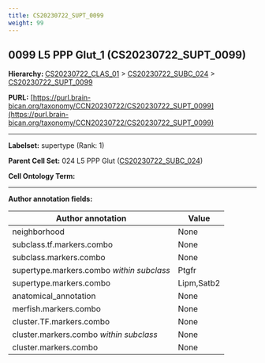```yaml
---
title: CS20230722_SUPT_0099
weight: 99
---
```

## 0099 L5 PPP Glut_1 (CS20230722_SUPT_0099)
<b>Hierarchy: </b>
[CS20230722_CLAS_01](../CS20230722_CLAS_01) >
[CS20230722_SUBC_024](../CS20230722_SUBC_024) >
[CS20230722_SUPT_0099](../CS20230722_SUPT_0099)

**PURL:** [https://purl.brain-bican.org/taxonomy/CCN20230722/CS20230722_SUPT_0099](https://purl.brain-bican.org/taxonomy/CCN20230722/CS20230722_SUPT_0099)

---


**Labelset:** supertype (Rank: 1)

**Parent Cell Set:** 024 L5 PPP Glut ([CS20230722_SUBC_024](../CS20230722_SUBC_024))



**Cell Ontology Term:** 

[MARKER GENES.]: #


---

[TRANSFERRED ANNOTATIONS.]: #


[AUTHOR ANNOTATION FIELDS.]: #


**Author annotation fields:**

| Author annotation | Value |
|-------------------|-------|
|neighborhood|None|
|subclass.tf.markers.combo|None|
|subclass.markers.combo|None|
|supertype.markers.combo _within subclass_|Ptgfr|
|supertype.markers.combo|Lipm,Satb2|
|anatomical_annotation|None|
|merfish.markers.combo|None|
|cluster.TF.markers.combo|None|
|cluster.markers.combo _within subclass_|None|
|cluster.markers.combo|None|
